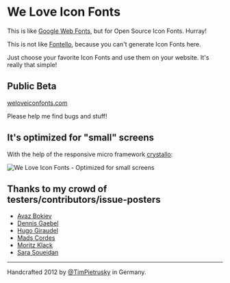 # We Love Icon Fonts

This is like [Google Web Fonts](http://www.google.com/webfonts), but for Open Source Icon Fonts. Hurray!

This is not like [Fontello](http://fontello.com/), because you can't generate Icon Fonts here.

Just choose your favorite Icon Fonts and use them on your website. It's really that simple!

## Public Beta

[weloveiconfonts.com](http://weloveiconfonts.com)

Please help me find bugs and stuff!

## It's optimized for "small" screens

With the help of the responsive micro framework [crystallo](https://github.com/TimPietrusky/crystallo):

![We Love Icon Fonts - Optimized for small screens](https://raw.github.com/TimPietrusky/weloveiconfonts/master/img/weloveiconfonts_dribbble.jpg)

## Thanks to my crowd of testers/contributors/issue-posters

* [Avaz Bokiev](https://github.com/html5web)
* [Dennis Gaebel](https://github.com/grayghostvisuals)
* [Hugo Giraudel](https://github.com/HugoGiraudel)
* [Mads Cordes](https://github.com/Mobilpadde)
* [Moritz Klack](http://moritzklack.com/)
* [Sara Soueidan](http://sarasoueidan.com/)

---

Handcrafted 2012 by [@TimPietrusky](http://twitter.com/TimPietrusky) in Germany.